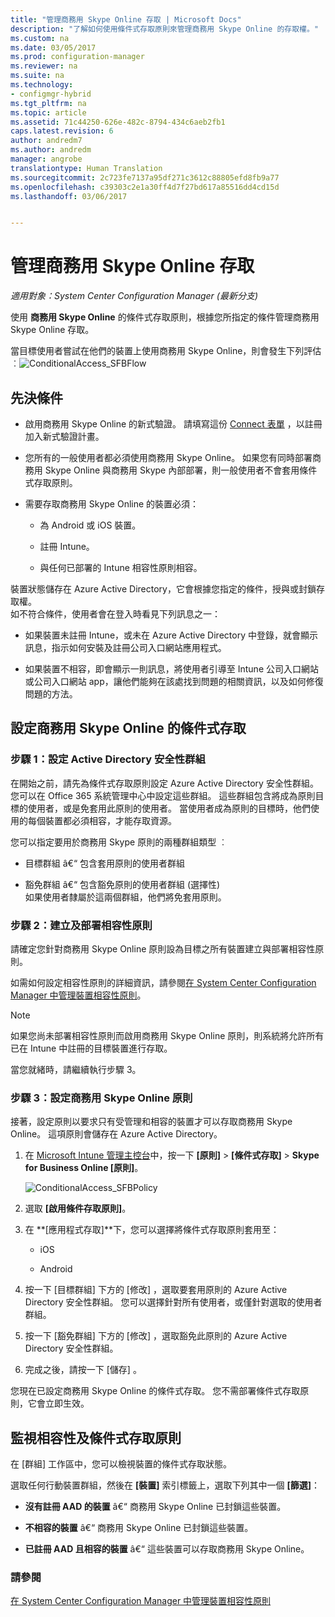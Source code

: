 ```yaml
---
title: "管理商務用 Skype Online 存取 | Microsoft Docs"
description: "了解如何使用條件式存取原則來管理商務用 Skype Online 的存取權。"
ms.custom: na
ms.date: 03/05/2017
ms.prod: configuration-manager
ms.reviewer: na
ms.suite: na
ms.technology:
- configmgr-hybrid
ms.tgt_pltfrm: na
ms.topic: article
ms.assetid: 71c44250-626e-482c-8794-434c6aeb2fb1
caps.latest.revision: 6
author: andredm7
ms.author: andredm
manager: angrobe
translationtype: Human Translation
ms.sourcegitcommit: 2c723fe7137a95df271c3612c88805efd8fb9a77
ms.openlocfilehash: c39303c2e1a30ff4d7f27bd617a85516dd4cd15d
ms.lasthandoff: 03/06/2017


---
```

# <a name="manage-skype-for-business-online-access"></a>管理商務用 Skype Online 存取

*適用對象：System Center Configuration Manager (最新分支)*


使用  **商務用 Skype Online** 的條件式存取原則，根據您所指定的條件管理商務用 Skype Online 存取。  


 當目標使用者嘗試在他們的裝置上使用商務用 Skype Online，則會發生下列評估︰![ConditionalAccess&#95;SFBFlow](media/ConditionalAccess_SFBFlow.png)  

## <a name="prerequisites"></a>先決條件  

-   啟用商務用 Skype Online 的新式驗證。 請填寫這份 [Connect 表單](https://connect.microsoft.com/office/Survey/NominationSurvey.aspx?SurveyID=17299&ProgramID=8715) ，以註冊加入新式驗證計畫。  

-   您所有的一般使用者都必須使用商務用 Skype Online。 如果您有同時部署商務用 Skype Online 與商務用 Skype 內部部署，則一般使用者不會套用條件式存取原則。  

-   需要存取商務用 Skype Online 的裝置必須：  

    -   為 Android 或 iOS 裝置。  

    -   註冊 Intune。  

    -   與任何已部署的 Intune 相容性原則相容。  

 裝置狀態儲存在 Azure Active Directory，它會根據您指定的條件，授與或封鎖存取權。  
如不符合條件，使用者會在登入時看見下列訊息之一：  

-   如果裝置未註冊 Intune，或未在 Azure Active Directory 中登錄，就會顯示訊息，指示如何安裝及註冊公司入口網站應用程式。  

-   如果裝置不相容，即會顯示一則訊息，將使用者引導至 Intune 公司入口網站或公司入口網站 app，讓他們能夠在該處找到問題的相關資訊，以及如何修復問題的方法。  

## <a name="configure-conditional-access-for-skype-for-business-online"></a>設定商務用 Skype Online 的條件式存取  

### <a name="step-1-configure-active-directory-security-groups"></a>步驟 1：設定 Active Directory 安全性群組  
 在開始之前，請先為條件式存取原則設定 Azure Active Directory 安全性群組。 您可以在 Office 365 系統管理中心中設定這些群組。 這些群組包含將成為原則目標的使用者，或是免套用此原則的使用者。 當使用者成為原則的目標時，他們使用的每個裝置都必須相容，才能存取資源。  

 您可以指定要用於商務用 Skype 原則的兩種群組類型 ︰  

-   目標群組 â€“ 包含套用原則的使用者群組  

-   豁免群組 â€“ 包含豁免原則的使用者群組 (選擇性)  
    如果使用者隸屬於這兩個群組，他們將免套用原則。  

### <a name="step-2-configure-and-deploy-a-compliance-policy"></a>步驟 2：建立及部署相容性原則  
 請確定您針對商務用 Skype Online 原則設為目標之所有裝置建立與部署相容性原則。  

 如需如何設定相容性原則的詳細資訊，請參閱[在 System Center Configuration Manager 中管理裝置相容性原則](../../protect/deploy-use/device-compliance-policies.md)。  

> [!NOTE]  
>  如果您尚未部署相容性原則而啟用商務用 Skype Online 原則，則系統將允許所有已在 Intune 中註冊的目標裝置進行存取。  

 當您就緒時，請繼續執行步驟 3。  

### <a name="step-3-configure-the-skype-for-business-online-policy"></a>步驟 3：設定商務用 Skype Online 原則  
 接著，設定原則以要求只有受管理和相容的裝置才可以存取商務用 Skype Online。 這項原則會儲存在 Azure Active Directory。  

1.  在 [Microsoft Intune 管理主控台](https://manage.microsoft.com)中，按一下 **[原則]** > **[條件式存取]** > **Skype for Business Online [原則]**。  

     ![ConditionalAccess&#95;SFBPolicy](media/ConditionalAccess_SFBPolicy.png)  

2.  選取 **[啟用條件存取原則]**。  

3.  在 **[應用程式存取]**下，您可以選擇將條件式存取原則套用至：  

    -   iOS  

    -   Android  

4.  按一下 [目標群組] 下方的 [修改]  ，選取要套用原則的 Azure Active Directory 安全性群組。 您可以選擇針對所有使用者，或僅針對選取的使用者群組。  

5.  按一下 [豁免群組] 下方的 [修改]  ，選取豁免此原則的 Azure Active Directory 安全性群組。  

6.  完成之後，請按一下 [儲存] 。  

 您現在已設定商務用 Skype Online 的條件式存取。 您不需部署條件式存取原則，它會立即生效。  

## <a name="monitor-the-compliance-and-conditional-access-policies"></a>監視相容性及條件式存取原則  
 在 [群組] 工作區中，您可以檢視裝置的條件式存取狀態。  

 選取任何行動裝置群組，然後在 **[裝置]** 索引標籤上，選取下列其中一個 **[篩選]**：  

-   **沒有註冊 AAD 的裝置** â€“ 商務用 Skype Online 已封鎖這些裝置。  

-   **不相容的裝置** â€“ 商務用 Skype Online 已封鎖這些裝置。  

-   **已註冊 AAD 且相容的裝置** â€“ 這些裝置可以存取商務用 Skype Online。  

### <a name="see-also"></a>請參閱  

 [在 System Center Configuration Manager 中管理裝置相容性原則](../../protect/deploy-use/device-compliance-policies.md)

